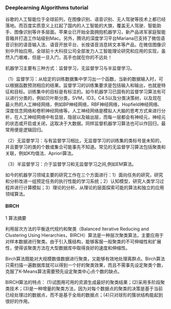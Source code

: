 ### Deeplearning Algorithms tutorial
谷歌的人工智能位于全球前列，在图像识别、语音识别、无人驾驶等技术上都已经落地。而百度实质意义上扛起了国内的人工智能的大旗，覆盖无人驾驶、智能助手、图像识别等许多层面。苹果业已开始全面拥抱机器学习，新产品进军家庭智能音箱并打造工作站级别Mac。另外，腾讯的深度学习平台Mariana已支持了微信语音识别的语音输入法、语音开放平台、长按语音消息转文本等产品，在微信图像识别中开始应用。全球前十大科技公司全部发力人工智能理论研究和应用的实现，虽然入门艰难，但是一旦入门，高手也就在你的不远处！

机器学习主要有三种方式：监督学习，无监督学习与半监督学习。

（1）监督学习：从给定的训练数据集中学习出一个函数，当新的数据输入时，可以根据函数预测相应的结果。监督学习的训练集要求是包括输入和输出，也就是特征和目标。训练集中的目标是有标注的。如今机器学习已固有的监督学习算法有可以进行分类的，例如贝叶斯分类，SVM，ID3，C4.5以及分类决策树，以及现在最火热的人工神经网络，例如BP神经网络，RBF神经网络，Hopfield神经网络、深度信念网络和卷积神经网络等。人工神经网络是模拟人大脑的思考方式来进行分析，在人工神经网络中有显层，隐层以及输出层，而每一层都会有神经元，神经元的状态或开启或关闭，这取决于大数据。同样监督机器学习算法也可以作回归，最常用便是逻辑回归。

（2）无监督学习：与有监督学习相比，无监督学习的训练集的类标号是未知的，并且要学习的类的个数或集合可能事先不知道。常见的无监督学习算法包括聚类和关联，例如K均值法、Apriori算法。

（3）半监督学习：介于监督学习和无监督学习之间,例如EM算法。

如今的机器学习领域主要的研究工作在三个方面进行：1）面向任务的研究，研究和分析改进一组预定任务的执行性能的学习系统；2）认知模型，研究人类学习过程并进行计算模拟；3）理论的分析，从理论的层面探索可能的算法和独立的应用领域算法。


#### BIRCH
1 算法摘要

利用层次方法的平衡迭代规约和聚类（Balanced Iterative Reducing and Clustering Using Hierarchies，BIRCH）算法是一种层次聚类算法，主要应用于对样本数据进行聚类。由于引入簇结构，能够客服一般聚类的不可伸缩性和扩展性，使得该聚类方法在大型数据库中取得良好的速度和伸缩性。

Birch算法既能对大规模数值数据进行聚类，又能够有效地处理离群点。Birch算法只需扫描一遍数据库就可以得到一个好的聚类效果，而且不需事先设定聚类个数，克服了K-Means算法需要预先设定聚类中心点个数的缺点。

BIRCH算法的特点：
(1)试图用可用的资源生成最好的聚类结果；(2)采用多阶段聚类技术；(3)是一种增量的聚类方法，因为对每个数据点的聚类的决策是基于当前已经处理过的数据点，而不是基于全局的数据点；(4)只对球形的簇状结构能起到很好的作用。
